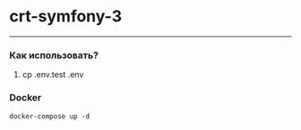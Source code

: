 # crt-symfony-3
___

### Как использовать?

1. cp .env.test .env

### Docker

`docker-compose up -d`
